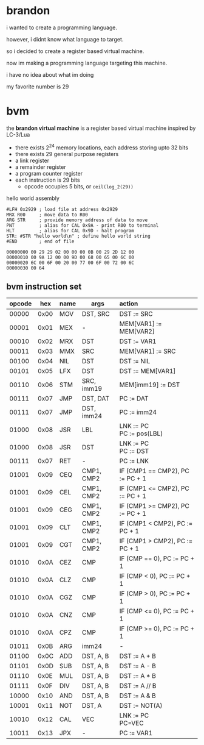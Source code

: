 # brandon
i wanted to create a programming language.

however, i didnt know what language to target.

so i decided to create a register based virtual machine.

now im making a programming language targeting this machine.

i have no idea about what im doing

my favorite number is 29

# bvm
the **brandon virtual machine** is a register based virtual machine inspired by LC-3/Lua
- there exists 2<sup>24</sup> memory locations, each address storing upto 32 bits
- there exists 29 general purpose registers
- a link register
- a remainder register
- a program counter register
- each instruction is 29 bits
    - opcode occupies 5 bits, or `ceil(log_2(29))`

hello world assembly
```
#LFH 0x2929 ; load file at address 0x2929
MRX R00     ; move data to R00
ARG STR     ; provide memory address of data to move
PNT         ; alias for CAL 0x9A - print R00 to terminal
HLT         ; alias for CAL 0x9D - halt program
STR: #STR "hello world\n" ; define hello world string
#END        ; end of file
```
```
00000000 00 29 29 02 00 00 00 0B 00 29 2D 12 00
00000010 00 9A 12 00 00 9D 00 68 00 65 00 6C 00
00000020 6C 00 6F 00 20 00 77 00 6F 00 72 00 6C
00000030 00 64
```
## bvm instruction set
| opcode | hex | name | args | action |
| - | - | :--  | - | :-- |
| 00000 | 0x00 | MOV | DST, SRC | DST := SRC |
| 00001 | 0x01 | MEX | - | MEM[VAR1] := MEM[VAR2] |
| 00010 | 0x02 | MRX | DST | DST := VAR1 |
| 00011 | 0x03 | MMX | SRC | MEM[VAR1] := SRC
| 00100 | 0x04 | NIL | DST | DST := NIL |
| 00101 | 0x05 | LFX | DST | DST := MEM[VAR1] |
| 00110 | 0x06 | STM | SRC, imm19 | MEM[imm19] := DST |
| 00111 | 0x07 | JMP | DST, DAT | PC := DAT |
| 00111 | 0x07 | JMP | DST, imm24 | PC := imm24 |
| 01000 | 0x08 | JSR | LBL | LNK := PC<br>PC := pos(LBL) |
| 01000 | 0x08 | JSR | DST | LNK := PC<br>PC := DST |
| 00111 | 0x07 | RET | - | PC := LNK |
| 01001 | 0x09 | CEQ | CMP1, CMP2 | IF (CMP1 == CMP2), PC := PC + 1 |
| 01001 | 0x09 | CEL | CMP1, CMP2 | IF (CMP1 <= CMP2), PC := PC + 1 |
| 01001 | 0x09 | CEG | CMP1, CMP2 | IF (CMP1 >= CMP2), PC := PC + 1 |
| 01001 | 0x09 | CLT | CMP1, CMP2 | IF (CMP1 < CMP2), PC := PC + 1 |
| 01001 | 0x09 | CGT | CMP1, CMP2 | IF (CMP1 > CMP2), PC := PC + 1 |
| 01010 | 0x0A | CEZ | CMP | IF (CMP == 0), PC := PC + 1 |
| 01010 | 0x0A | CLZ | CMP | IF (CMP < 0), PC := PC + 1 |
| 01010 | 0x0A | CGZ | CMP | IF (CMP > 0), PC := PC + 1 |
| 01010 | 0x0A | CNZ | CMP | IF (CMP <= 0), PC := PC + 1 |
| 01010 | 0x0A | CPZ | CMP | IF (CMP >= 0), PC := PC + 1 |
| 01011 | 0x0B | ARG | imm24 | - |
| 01100 | 0x0C | ADD | DST, A, B | DST := A + B |
| 01101 | 0x0D | SUB | DST, A, B | DST := A - B |
| 01110 | 0x0E | MUL | DST, A, B | DST := A * B |
| 01111 | 0x0F | DIV | DST, A, B | DST := A // B |
| 10000 | 0x10 | AND | DST, A, B | DST := A & B |
| 10001 | 0x11 | NOT | DST, A | DST := NOT(A)
| 10010 | 0x12 | CAL | VEC | LNK := PC<br>PC=VEC |
| 10011 | 0x13 | JPX | - | PC := VAR1